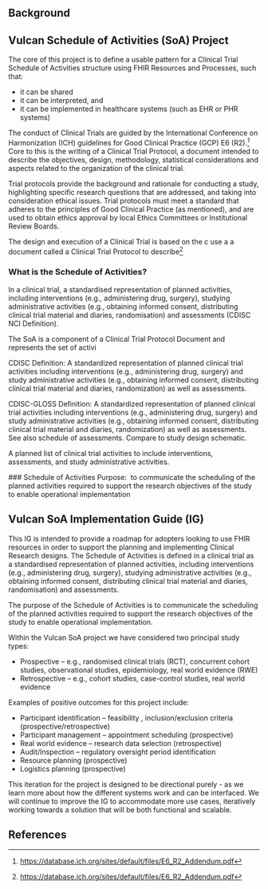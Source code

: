 ## Background

## Vulcan Schedule of Activities (SoA) Project

The core of this project is to define a usable pattern for a Clinical Trial Schedule of Activities structure using FHIR Resources and Processes, such that:
* it can be shared
* it can be interpreted, and 
* it can be implemented in healthcare systems (such as EHR or PHR systems)  

The conduct of Clinical Trials are guided by the International Conference on Harmonization (ICH) guidelines for Good Clinical Practice (GCP) E6 (R2).[^1]  Core to this is the writing of a Clinical Trial Protocol, a document intended to describe the objectives, design, methodology, statistical considerations and aspects related to the organization of the clinical trial. 

Trial protocols provide the background and rationale for conducting a study, highlighting specific research questions that are addressed, and taking into consideration ethical issues. Trial protocols must meet a standard that adheres to the principles of Good Clinical Practice (as mentioned), and are used to obtain ethics approval by local Ethics Committees or Institutional Review Boards.


The design and execution of a Clinical Trial is based on the c use a a document called a Clinical Trial Protocol to describe[^1]
### What is the Schedule of Activities?

​In a clinical trial, a standardised representation of planned activities, including interventions (e.g., administering drug, surgery), studying administrative activities (e.g., obtaining informed consent, distributing clinical trial material and diaries, randomisation) and assessments (CDISC NCI Definition).​

The SoA is a component of a Clinical Trial Protocol Document and represents the set of activi


CDISC Definition:
A standardized representation of planned clinical trial activities including interventions (e.g., administering drug, surgery) and study administrative activities (e.g., obtaining informed consent, distributing clinical trial material and diaries, randomization) as well as assessments.

CDISC-GLOSS Definition:
A standardized representation of planned clinical trial activities including interventions (e.g., administering drug, surgery) and study administrative activities (e.g., obtaining informed consent, distributing clinical trial material and diaries, randomization) as well as assessments. See also schedule of assessments. Compare to study design schematic. 

A planned list of clinical trial activities to include interventions, assessments, and study administrative activities.

​### Schedule of Activities Purpose:
 ​
​to communicate the scheduling of the planned activities required to support the research objectives of the study to enable operational implementation  ​

## Vulcan SoA Implementation Guide (IG)

This IG is intended to provide a roadmap for adopters looking to use FHIR resources in order to support the planning and implementing Clinical Research designs.  The Schedule of Activities is defined ​in a clinical trial as a standardised representation of planned activities, including interventions (e.g., administering drug, surgery), studying administrative activities (e.g., obtaining informed consent, distributing clinical trial material and diaries, randomisation) and assessments.​

​The purpose of the Schedule of Activities is to communicate the scheduling of the planned activities required to support the research objectives of the study to enable operational implementation.​

Within the Vulcan SoA project we have considered two principal study types:
* Prospective – e.g., randomised clinical trials (RCT), concurrent cohort studies, observational studies, epidemiology, real world evidence (RWE) 
* Retrospective – e.g., cohort studies, case-control studies, real world evidence

Examples of positive outcomes for this project include:
* Participant identification – feasibility , inclusion/exclusion criteria (prospective/retrospective)​
* Participant management – appointment scheduling (prospective)​
* Real world evidence – research data selection (retrospective)​
* Audit/Inspection – regulatory oversight period identification ​
* Resource planning (prospective)​
* Logistics planning (prospective)​

This iteration for the project is designed to be directional purely - as we learn more about how the different systems work and can be interfaced. We will continue to improve the IG to accommodate more use cases, iteratively working towards a solution that will be both functional and scalable.

## References
[^1]: https://database.ich.org/sites/default/files/E6_R2_Addendum.pdf